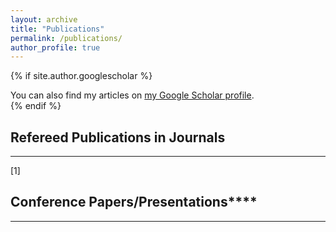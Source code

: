 ```yaml
---
layout: archive
title: "Publications"
permalink: /publications/
author_profile: true
---
```


{% if site.author.googlescholar %}
  <div class="wordwrap">You can also find my articles on <a href="{{site.author.googlescholar}}">my Google Scholar profile</a>.</div>
{% endif %}

## Refereed Publications in Journals
----
[1] 

## Conference Papers/Presentations****
----

<!--
{% include base_path %}

{% for post in site.publications reversed %}
  {% include archive-single.html %}
{% endfor %}
-->
